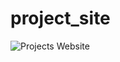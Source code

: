 # project_site
 
![Projects Website](https://cronitor.io/badges/y2tGZo/production/Bv8DYS5PzOMd7V3Lo1WWaO8iMaE.svg)
